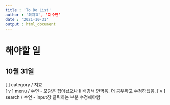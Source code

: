 ```yaml
---
title : 'To Do List'
author : '최지효', '이수연'
date : '2021-10-31'
output : html_document
---
```


# 해야할 일

## 10월 31일  
[ ] category / 지효  
[ v ] menu / 수연  - 모양은 잡아놨으나 li 배경색 안먹음. 더 공부하고 수정하겠음.
[ v ] search / 수연 - input창 클릭하는 부분 수정해야함
